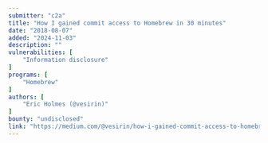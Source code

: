 ```yaml
---
submitter: "c2a"
title: "How I gained commit access to Homebrew in 30 minutes"
date: "2018-08-07"
added: "2024-11-03"
description: ""
vulnerabilities: [
    "Information disclosure"
]
programs: [
    "Homebrew"
]
authors: [
    "Eric Holmes (@vesirin)"
]
bounty: "undisclosed"
link: "https://medium.com/@vesirin/how-i-gained-commit-access-to-homebrew-in-30-minutes-2ae314df03ab"
---
```




